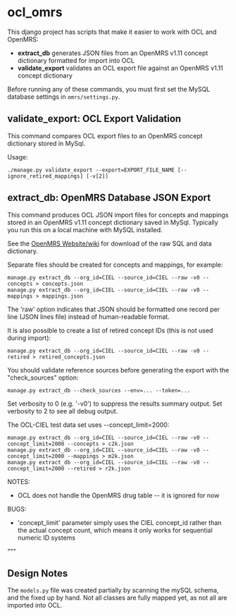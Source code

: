 # ocl_omrs

This django project has scripts that make it easier to work with OCL and OpenMRS:
* **extract_db** generates JSON files from an OpenMRS v1.11 concept dictionary formatted for import into OCL
* **validate_export** validates an OCL export file against an OpenMRS v1.11 concept dictionary

Before running any of these commands, you must first set the MySQL database settings in `omrs/settings.py`.


## validate_export: OCL Export Validation

This command compares OCL export files to an OpenMRS concept dictionary stored in MySql.

Usage:
```
./manage.py validate_export --export=EXPORT_FILE_NAME [--ignore_retired_mappings] [-v[2]]
```


## extract_db: OpenMRS Database JSON Export

This command produces OCL JSON import files for concepts and mappings stored in an OpenMRS v1.11 concept dictionary saved in MySql. Typically you run this on a local machine with MySQL installed.

See the [OpenMRS Website/wiki](https://wiki.openmrs.org/display/docs/Concept+Data+Model) for download of the raw SQL and
data dictionary.

Separate files should be created for concepts and mappings, for example:

    manage.py extract_db --org_id=CIEL --source_id=CIEL --raw -v0 --concepts > concepts.json
    manage.py extract_db --org_id=CIEL --source_id=CIEL --raw -v0 --mappings > mappings.json

The 'raw' option indicates that JSON should be formatted one record per line (JSON lines file)
instead of human-readable format.

It is also possible to create a list of retired concept IDs (this is not used during import):

    manage.py extract_db --org_id=CIEL --source_id=CIEL --raw -v0 --retired > retired_concepts.json

You should validate reference sources before generating the export with the "check_sources" option:

    manage.py extract_db --check_sources --env=... --token=...

Set verbosity to 0 (e.g. '-v0') to suppress the results summary output. Set verbosity to 2
to see all debug output.

The OCL-CIEL test data set uses --concept_limit=2000:

    manage.py extract_db --org_id=CIEL --source_id=CIEL --raw -v0 --concept_limit=2000 --concepts > c2k.json
    manage.py extract_db --org_id=CIEL --source_id=CIEL --raw -v0 --concept_limit=2000 --mappings > m2k.json
    manage.py extract_db --org_id=CIEL --source_id=CIEL --raw -v0 --concept_limit=2000 --retired > r2k.json

NOTES:
- OCL does not handle the OpenMRS drug table -- it is ignored for now

BUGS:
- 'concept_limit' parameter simply uses the CIEL concept_id rather than the actual
   concept count, which means it only works for sequential numeric ID systems

"""


## Design Notes

The `models.py` file was created partially by scanning the mySQL schema, and the fixed up by hand. Not all classes are fully mapped yet, as not all are imported into OCL.
